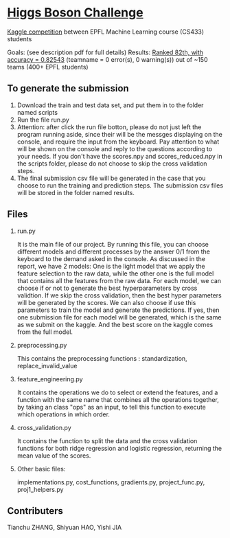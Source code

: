 
# [Higgs Boson Challenge][kaggle]

[Kaggle competition][kaggle] between EPFL Machine Learning course (CS433) students

Goals: (see description pdf for full details)
Results: [Ranked 82th, with accuracy = 0.82543][leaderboard] (teamname = 0 error(s), 0 warning(s)) out of ~150 teams (400+ EPFL students)

## To generate the submission
1. Download the train and test data set, and put them in to the folder named scripts
2. Run the file run.py
3. Attention: after click the run file botton, please do not just left the program running aside, since their will be the messges displaying on the console, and require the input from the keyboard. Pay attention to what will be shown on the console and reply to the questions according to your needs. If you don't have the scores.npy and scores_reduced.npy in the scripts folder, please do not choose to skip the cross validation steps.
4. The final submission csv file will be generated in the case that you choose to run the training and prediction steps. The submission csv files will be stored in the folder named results.

## Files
1. run.py </li>It is the main file of our project. By running this file, you can choose different models and different processes by the answer 0/1 from the keyboard to the demand asked in the console. As discussed in the report, we have 2 models: One is the light model that we apply the feature selection to the raw data, while the other one is the full model that contains all the features from the raw data. </li>For each model, we can choose if or not to generate the best hyperparameters by cross validtion. If we skip the cross validation, then the best hyper parameters will be generated by the scores. We can also choose if use this parameters to train the model and generate the predictions. If yes, then one submission file for each model will be generated, which is the same as we submit on the kaggle. And the best score on the kaggle comes from the full model.

2. preprocessing.py </li>This contains the preprocessing functions : standardization, replace_invalid_value

3. feature_engineering.py </li>It contains the operations we do to select or extend the features, and a function with the same name that combines all the operations together, by taking an class "ops" as an input, to tell this function to execute which operations in which order.

4. cross_validation.py </li>It contains the function to split the data and the cross validation functions for both ridge regression and logistic regression, returning the mean value of the scores.

5. Other basic files: </li>implementations.py, cost_functions, gradients.py, project_func.py, proj1_helpers.py
## Contributers
Tianchu ZHANG, Shiyuan HAO, Yishi JIA


[leaderboard]: https://www.kaggle.com/c/epfml18-higgs/leaderboard
[kaggle]: https://www.kaggle.com/c/epfml18-higgs


